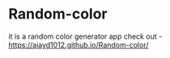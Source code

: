 # Random-color

it is a random color generator app
check out -https://ajayd1012.github.io/Random-color/
